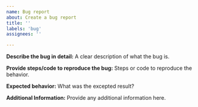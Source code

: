 ```yaml
---
name: Bug report
about: Create a bug report
title: ''
labels: 'bug'
assignees: ''

---
```

**Describe the bug in detail:**
A clear description of what the bug is.

**Provide steps/code to reproduce the bug:**
Steps or code to reproduce the behavior.

**Expected behavior:**
What was the excepted result?

**Additional Information:**
Provide any additional information here.